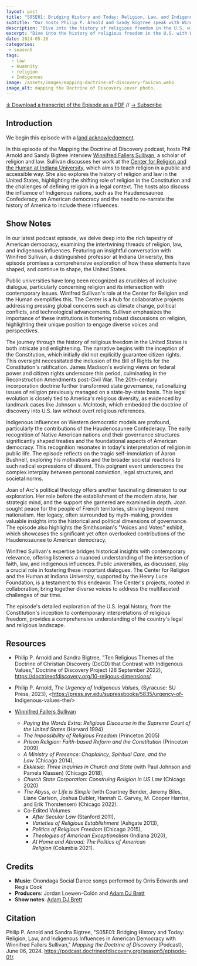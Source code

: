 ```yaml
---
layout: post
title: "S05E01: Bridging History and Today: Religion, Law, and Indigenous Influences in American Democracy with Winnifred Fallers Sullivan" 
subtitle: "Our hosts Philip P. Arnold and Sandy Bigtree speak with Winnifred Fallers Sullivan"
description: "Dive into the history of religious freedom in the U.S. with Winifred Sullivan. Explore the intersection of faith, law, and indigenous influences shaping American democracy."
excerpt: "Dive into the history of religious freedom in the U.S. with Winifred Sullivan. Explore the intersection of faith, law, and indigenous influences shaping American democracy."
date: 2024-05-16
categories: 
 - season5
tags: 
  - Law
  - Huamnity
  - religion
  - Indigenous
image: /assets/images/mapping-doctrine-of-discovery-favicon.webp
image_alt: mapping the Doctrine of Discovery cover photo.
---
```


<div id="buzzsprout-player-15206865"></div><script src="https://www.buzzsprout.com/1926214/15206865-s05e01-bridging-history-and-today-religion-law-and-indigenous-influences-in-american-democracy.js?container_id=buzzsprout-player-15206865&player=small" type="text/javascript" charset="utf-8"></script>

[⤓ Download a transcript of the Episode as a PDF](/assets/pdfs/) // [→ Subscribe](/subscribe/)

## Introduction

We begin this episode with a [land acknowledgement](https://podcast.doctrineofdiscovery.org/land/).

In this episode of the Mapping the Doctrine of Discovery podcast, hosts Phil Arnold and Sandy Bigtree interview [Winnifred Fallers Sullivan](https://religiousstudies.indiana.edu/about/faculty/sullivan-winnifred.html), a scholar of religion and law. Sullivan discusses her work at the [Center for Religion and the Human at Indiana University](https://crh.indiana.edu/index.html), which aims to teach religion in a public and accessible way. She also explores the history of religion and law in the United States, highlighting the shifting role of religion in the Constitution and the challenges of defining religion in a legal context. The hosts also discuss the influence of Indigenous nations, such as the Haudenosaunee Confederacy, on American democracy and the need to re-narrate the history of America to include these influences.

## Show Notes
In our latest podcast episode, we delve deep into the rich tapestry of American democracy, examining the intertwining threads of religion, law, and indigenous influences. Featuring an insightful conversation with Winifred Sullivan, a distinguished professor at Indiana University, this episode promises a comprehensive exploration of how these elements have shaped, and continue to shape, the United States.

Public universities have long been recognized as crucibles of inclusive dialogue, particularly concerning religion and its intersection with contemporary issues. Winifred Sullivan's role at the Center for Religion and the Human exemplifies this. The Center is a hub for collaborative projects addressing pressing global concerns such as climate change, political conflicts, and technological advancements. Sullivan emphasizes the importance of these institutions in fostering robust discussions on religion, highlighting their unique position to engage diverse voices and perspectives.

The journey through the history of religious freedom in the United States is both intricate and enlightening. The narrative begins with the inception of the Constitution, which initially did not explicitly guarantee citizen rights. This oversight necessitated the inclusion of the Bill of Rights for the Constitution's ratification. James Madison's evolving views on federal power and citizen rights underscore this period, culminating in the Reconstruction Amendments post-Civil War. The 20th-century incorporation doctrine further transformed state governance, nationalizing issues of religion previously managed on a state-by-state basis. This legal evolution is closely tied to America's religious diversity, as evidenced by landmark cases like Johnson v. McIntosh, which embedded the doctrine of discovery into U.S. law without overt religious references.

Indigenous influences on Western democratic models are profound, particularly the contributions of the Haudenosaunee Confederacy. The early recognition of Native American nations and their governance structures significantly shaped treaties and the foundational aspects of American democracy. This recognition resonates in today's interpretation of religion in public life. The episode reflects on the tragic self-immolation of Aaron Bushnell, exploring his motivations and the broader societal reactions to such radical expressions of dissent. This poignant event underscores the complex interplay between personal conviction, legal structures, and societal norms.

Joan of Arc's political theology offers another fascinating dimension to our exploration. Her role before the establishment of the modern state, her strategic mind, and the support she garnered are examined in depth. Joan sought peace for the people of French territories, striving beyond mere nationalism. Her legacy, often surrounded by myth-making, provides valuable insights into the historical and political dimensions of governance. The episode also highlights the Smithsonian's "Voices and Votes" exhibit, which showcases the significant yet often overlooked contributions of the Haudenosaunee to American democracy.

Winifred Sullivan's expertise bridges historical insights with contemporary relevance, offering listeners a nuanced understanding of the intersection of faith, law, and indigenous influences. Public universities, as discussed, play a crucial role in fostering these important dialogues. The Center for Religion and the Human at Indiana University, supported by the Henry Luce Foundation, is a testament to this endeavor. The Center's projects, rooted in collaboration, bring together diverse voices to address the multifaceted challenges of our time.

The episode's detailed exploration of the U.S. legal history, from the Constitution's inception to contemporary interpretations of religious freedom, provides a comprehensive understanding of the country's legal and religious landscape.

## Resources
- Philip P. Arnold and Sandra Bigtree, "Ten Religious Themes of the Doctrine of Christian Discovery (DoCD) that Contrast with Indigenous Values," Doctrine of Discovery Project (26 September 2022), <https://doctrineofdiscovery.org/10-religous-dimensions/>.

- Philip P. Arnold, _The Urgency of Indigenous Values_, (Syracuse: SU Press, 2023), <https://press.syr.edu/supressbooks/5835/urgency-of- Indigenous-values-the/>

- [Winnifred Fallers Sullivan](https://religiousstudies.indiana.edu/about/faculty/sullivan-winnifred.html)
  - *Paying the Words Extra: Religious Discourse in the Supreme Court of the United States* (Harvard 1994)
  - *The Impossibility of Religious Freedom* (Princeton 2005)
  - *Prison Religion: Faith-based Reform and the Constitution* (Princeton 2009)
  - *A Ministry of Presence: Chaplaincy, Spiritual Care, and the Law* (Chicago 2014), 
  - *Ekklesia: Three Inquiries in Church and State* (with Paul Johnson and Pamela Klassen) (Chicago 2018),
  - *Church State Corporation: Construing Religion in US Law* (Chicago 2020) 
  - *The Abyss, or Life is Simple* (with Courtney Bender, Jeremy Biles, Liane Carlson, Joshua Dubler, Hannah C. Garvey, M. Cooper Harriss, and Erik Thorstensen) (Chicago 2022). 
  - Co-Edited Volumes
    - *After Secular Law* (Stanford 2011), 
    - *Varieties of Religious Establishment* (Ashgate 2013), 
    - *Politics of Religious Freedom* (Chicago 2015), 
    - *Theologies of American Exceptionalism* (Indiana 2020), 
    - *At Home and Abroad: The Politics of American Religion* (Columbia 2021).

## Credits

- **Music**: Onondaga Social Dance songs performed by Orris Edwards and Regis Cook
- **Producers**: Jordan Loewen-Colón and [Adam DJ Brett](https://adamdjbrett.com)
- **Show notes**: [Adam DJ Brett](https://adamdjbrett.com)

## Citation

Philip P. Arnold and Sandra Bigtree, "S05E01: Bridging History and Today: Religion, Law, and Indigenous Influences in American Democracy with Winnifred Fallers Sullivan," _Mapping the Doctrine of Discovery_ (Podcast), June 06, 2024. <https://podcast.doctrineofdiscovery.org/season5/episode-01/>.